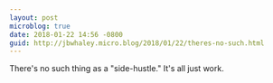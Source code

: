 ```yaml
---
layout: post
microblog: true
date: 2018-01-22 14:56 -0800
guid: http://jbwhaley.micro.blog/2018/01/22/theres-no-such.html
---
```

There's no such thing as a "side-hustle." It's all just work.
